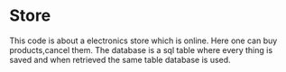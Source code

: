 # Store
This code is about a electronics store which is online.
Here one can buy products,cancel them.
The database is a sql table where every thing is saved and when retrieved the same table database is used.
